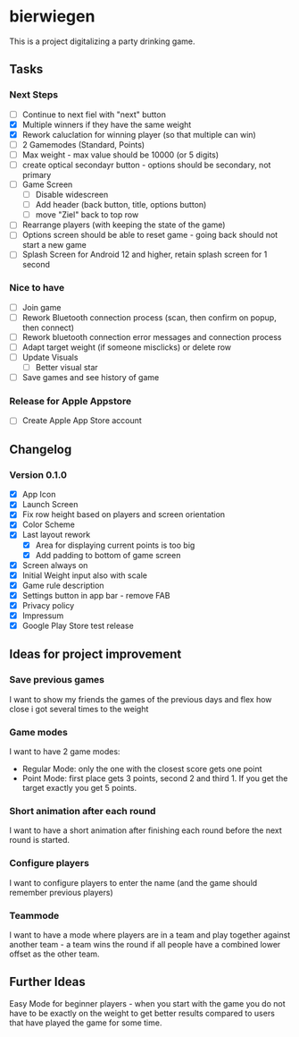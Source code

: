 # bierwiegen

This is a project digitalizing a party drinking game. 

## Tasks

### Next Steps
- [ ] Continue to next fiel with "next" button
- [x] Multiple winners if they have the same weight
- [x] Rework caluclation for winning player (so that multiple can win)
- [ ] 2 Gamemodes (Standard, Points)
- [ ] Max weight - max value should be 10000 (or 5 digits)
- [ ] create optical secondayr button - options should be secondary, not primary
- [ ] Game Screen
  - [ ] Disable widescreen
  - [ ] Add header (back button, title, options button)
  - [ ] move "Ziel" back to top row
- [ ] Rearrange players (with keeping the state of the game)
- [ ] Options screen should be able to reset game - going back should not start a new game
- [ ] Splash Screen for Android 12 and higher, retain splash screen for 1 second

### Nice to have
- [ ] Join game
- [ ] Rework Bluetooth connection process (scan, then confirm on popup, then connect)
- [ ] Rework bluetooth connection error messages and connection process
- [ ] Adapt target weight (if someone misclicks) or delete row 
- [ ] Update Visuals
  - [ ] Better visual star
- [ ] Save games and see history of game

### Release for Apple Appstore
- [ ] Create Apple App Store account

## Changelog

### Version 0.1.0

- [x] App Icon
- [x] Launch Screen
- [x] Fix row height based on players and screen orientation
- [x] Color Scheme
- [x] Last layout rework
  - [x] Area for displaying current points is too big
  - [x] Add padding to bottom of game screen
- [x] Screen always on
- [x] Initial Weight input also with scale
- [x] Game rule description
- [x] Settings button in app bar - remove FAB
- [x] Privacy policy
- [x] Impressum
- [x] Google Play Store test release

## Ideas for project improvement

### Save previous games
I want to show my friends the games of the previous days and flex how close
i got several times to the weight

### Game modes
I want to have 2 game modes:
- Regular Mode: only the one with the closest score gets one point
- Point Mode: first place gets 3 points, second 2 and third 1. If you get the target 
  exactly you get 5 points.

### Short animation after each round
I want to have a short animation after finishing each round before the next round is
started.

### Configure players
I want to configure players to enter the name (and the game should remember previous players)

### Teammode
I want to have a mode where players are in a team and play together against another team - a 
team wins the round if all people have a combined lower offset as the other team.

## Further Ideas
Easy Mode for beginner players - when you start with the game you do not have to be exactly on 
the weight to get better results compared to users that have played the game for some time.

